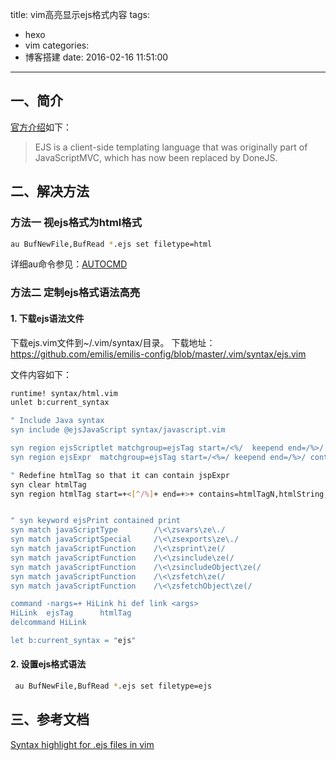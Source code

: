 title: vim高亮显示ejs格式内容
tags:
  - hexo
  - vim
categories:
  - 博客搭建
date: 2016-02-16 11:51:00
---

## 一、简介
[官方介绍](http://www.embeddedjs.com/)如下：
> EJS is a client-side templating language that was originally part of JavaScriptMVC, which has now been replaced by DoneJS.


## 二、解决方法

### 方法一 视ejs格式为html格式
``` bash
au BufNewFile,BufRead *.ejs set filetype=html
```

详细au命令参见：[AUTOCMD](http://vimcdoc.sourceforge.net/doc/autocmd.html)


### 方法二 定制ejs格式语法高亮

#### 1. 下载ejs语法文件
下载ejs.vim文件到~/.vim/syntax/目录。
下载地址：https://github.com/emilis/emilis-config/blob/master/.vim/syntax/ejs.vim

文件内容如下：
``` bash
runtime! syntax/html.vim
unlet b:current_syntax

" Include Java syntax
syn include @ejsJavaScript syntax/javascript.vim

syn region ejsScriptlet matchgroup=ejsTag start=/<%/  keepend end=/%>/ contains=@ejsJavaScript
syn region ejsExpr	matchgroup=ejsTag start=/<%=/ keepend end=/%>/ contains=@ejsJavaScript

" Redefine htmlTag so that it can contain jspExpr
syn clear htmlTag
syn region htmlTag start=+<[^/%]+ end=+>+ contains=htmlTagN,htmlString,htmlArg,htmlValue,htmlTagError,htmlEvent,htmlCssDefinition,@htmlPreproc,@htmlArgCluster,ejsExpr,javaScript


" syn keyword ejsPrint contained print
syn match javaScriptType        /\<\zsvars\ze\./
syn match javaScriptSpecial     /\<\zsexports\ze\./
syn match javaScriptFunction    /\<\zsprint\ze(/
syn match javaScriptFunction    /\<\zsinclude\ze(/
syn match javaScriptFunction    /\<\zsincludeObject\ze(/
syn match javaScriptFunction    /\<\zsfetch\ze(/
syn match javaScriptFunction    /\<\zsfetchObject\ze(/

command -nargs=+ HiLink hi def link <args>
HiLink  ejsTag      htmlTag
delcommand HiLink

let b:current_syntax = "ejs"
```

#### 2. 设置ejs格式语法
``` bash
 au BufNewFile,BufRead *.ejs set filetype=ejs
```


## 三、参考文档
[Syntax highlight for .ejs files in vim](http://stackoverflow.com/questions/4597721/syntax-highlight-for-ejs-files-in-vim)
